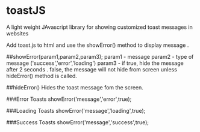 # toastJS
A light weight JAvascript library for showing customized toast messages in websites

Add toast.js to html and use the showError() method to display message .

##showError(param1,param2,param3);
param1 - message
param2 - type of message ('success','error','loading')
param3 - if true, hide the message after 2 seconds . 
         false, the message will not hide from screen unless hideError() method is called.

##hideError() 
Hides the toast message fom the screen.

###Error Toasts
showError('message','error',true);

###Loading Toasts
showError('message','loading',true);

###Success Toasts
showError('message','success',true);
